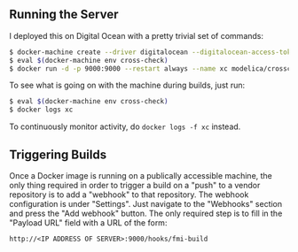 ## Running the Server

I deployed this on Digital Ocean with a pretty trivial set of commands:

```sh
$ docker-machine create --driver digitalocean --digitalocean-access-token=$DO_TOKEN cross-check
$ eval $(docker-machine env cross-check)
$ docker run -d -p 9000:9000 --restart always --name xc modelica/crosscheck-update
```

To see what is going on with the machine during builds, just run:

```sh
$ eval $(docker-machine env cross-check)
$ docker logs xc
```

To continuously monitor activity, do `docker logs -f xc` instead.

## Triggering Builds

Once a Docker image is running on a publically accessible machine, the only
thing required in order to trigger a build on a "push" to a vendor repository is
to add a "webhook" to that repository. The webhook configuration is under
"Settings". Just navigate to the "Webhooks" section and press the "Add webhook"
button. The only required step is to fill in the "Payload URL" field with a URL
of the form:

```
http://<IP ADDRESS OF SERVER>:9000/hooks/fmi-build
```
